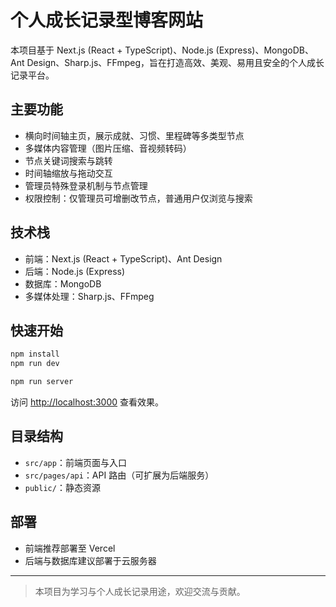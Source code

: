 # 个人成长记录型博客网站

本项目基于 Next.js (React + TypeScript)、Node.js (Express)、MongoDB、Ant Design、Sharp.js、FFmpeg，旨在打造高效、美观、易用且安全的个人成长记录平台。

## 主要功能
- 横向时间轴主页，展示成就、习惯、里程碑等多类型节点
- 多媒体内容管理（图片压缩、音视频转码）
- 节点关键词搜索与跳转
- 时间轴缩放与拖动交互
- 管理员特殊登录机制与节点管理
- 权限控制：仅管理员可增删改节点，普通用户仅浏览与搜索

## 技术栈
- 前端：Next.js (React + TypeScript)、Ant Design
- 后端：Node.js (Express)
- 数据库：MongoDB
- 多媒体处理：Sharp.js、FFmpeg

## 快速开始

```bash
npm install
npm run dev
```
```bash
npm run server
```

访问 [http://localhost:3000](http://localhost:3000) 查看效果。

## 目录结构
- `src/app`：前端页面与入口
- `src/pages/api`：API 路由（可扩展为后端服务）
- `public/`：静态资源

## 部署
- 前端推荐部署至 Vercel
- 后端与数据库建议部署于云服务器

---

> 本项目为学习与个人成长记录用途，欢迎交流与贡献。
